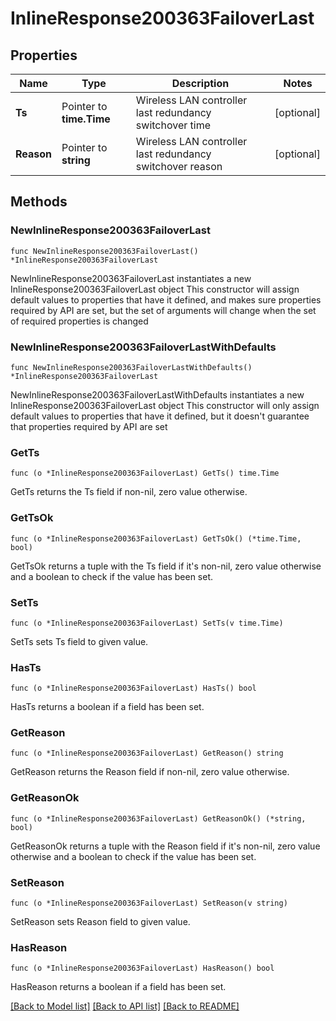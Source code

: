 # InlineResponse200363FailoverLast

## Properties

Name | Type | Description | Notes
------------ | ------------- | ------------- | -------------
**Ts** | Pointer to **time.Time** | Wireless LAN controller last redundancy switchover time | [optional] 
**Reason** | Pointer to **string** | Wireless LAN controller last redundancy switchover reason | [optional] 

## Methods

### NewInlineResponse200363FailoverLast

`func NewInlineResponse200363FailoverLast() *InlineResponse200363FailoverLast`

NewInlineResponse200363FailoverLast instantiates a new InlineResponse200363FailoverLast object
This constructor will assign default values to properties that have it defined,
and makes sure properties required by API are set, but the set of arguments
will change when the set of required properties is changed

### NewInlineResponse200363FailoverLastWithDefaults

`func NewInlineResponse200363FailoverLastWithDefaults() *InlineResponse200363FailoverLast`

NewInlineResponse200363FailoverLastWithDefaults instantiates a new InlineResponse200363FailoverLast object
This constructor will only assign default values to properties that have it defined,
but it doesn't guarantee that properties required by API are set

### GetTs

`func (o *InlineResponse200363FailoverLast) GetTs() time.Time`

GetTs returns the Ts field if non-nil, zero value otherwise.

### GetTsOk

`func (o *InlineResponse200363FailoverLast) GetTsOk() (*time.Time, bool)`

GetTsOk returns a tuple with the Ts field if it's non-nil, zero value otherwise
and a boolean to check if the value has been set.

### SetTs

`func (o *InlineResponse200363FailoverLast) SetTs(v time.Time)`

SetTs sets Ts field to given value.

### HasTs

`func (o *InlineResponse200363FailoverLast) HasTs() bool`

HasTs returns a boolean if a field has been set.

### GetReason

`func (o *InlineResponse200363FailoverLast) GetReason() string`

GetReason returns the Reason field if non-nil, zero value otherwise.

### GetReasonOk

`func (o *InlineResponse200363FailoverLast) GetReasonOk() (*string, bool)`

GetReasonOk returns a tuple with the Reason field if it's non-nil, zero value otherwise
and a boolean to check if the value has been set.

### SetReason

`func (o *InlineResponse200363FailoverLast) SetReason(v string)`

SetReason sets Reason field to given value.

### HasReason

`func (o *InlineResponse200363FailoverLast) HasReason() bool`

HasReason returns a boolean if a field has been set.


[[Back to Model list]](../README.md#documentation-for-models) [[Back to API list]](../README.md#documentation-for-api-endpoints) [[Back to README]](../README.md)


